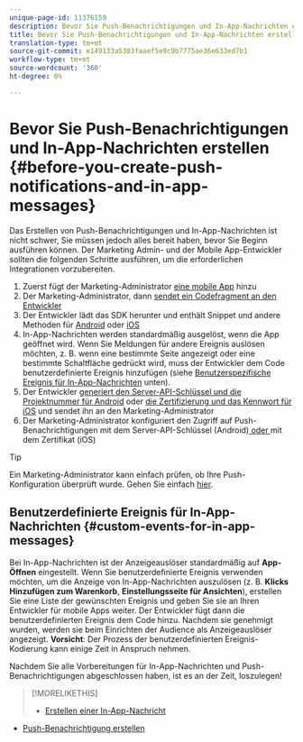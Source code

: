 ```yaml
---
unique-page-id: 11376159
description: Bevor Sie Push-Benachrichtigungen und In-App-Nachrichten erstellen - Marketing Docs - Produktdokumentation
title: Bevor Sie Push-Benachrichtigungen und In-App-Nachrichten erstellen
translation-type: tm+mt
source-git-commit: e149133a5383faaef5e9c9b7775ae36e633ed7b1
workflow-type: tm+mt
source-wordcount: '360'
ht-degree: 0%

---
```



# Bevor Sie Push-Benachrichtigungen und In-App-Nachrichten erstellen {#before-you-create-push-notifications-and-in-app-messages}

Das Erstellen von Push-Benachrichtigungen und In-App-Nachrichten ist nicht schwer, Sie müssen jedoch alles bereit haben, bevor Sie Beginn ausführen können. Der Marketing Admin- und der Mobile App-Entwickler sollten die folgenden Schritte ausführen, um die erforderlichen Integrationen vorzubereiten.

1. Zuerst fügt der Marketing-Administrator [eine mobile App](add-a-mobile-app.md) hinzu
1. Der Marketing-Administrator, dann [sendet ein Codefragment an den Entwickler](send-sdk-code-to-a-developer.md)
1. Der Entwickler lädt das SDK herunter und enthält Snippet und andere Methoden für [Android](http://developers.marketo.com/documentation/mobile/installation-instructions-on-android/) oder [iOS](http://developers.marketo.com/documentation/mobile/installation-instructions-on-ios/)
1. In-App-Nachrichten werden standardmäßig ausgelöst, wenn die App geöffnet wird. Wenn Sie Meldungen für andere Ereignis auslösen möchten, z. B. wenn eine bestimmte Seite angezeigt oder eine bestimmte Schaltfläche gedrückt wird, muss der Entwickler dem Code benutzerdefinierte Ereignis hinzufügen (siehe [Benutzerspezifische Ereignis für In-App-Nachrichten](#CustomEvents) unten).
1. Der Entwickler [generiert den Server-API-Schlüssel und die Projektnummer für Android](http://developers.marketo.com/documentation/mobile/enabling-push-notifications-on-android/) oder [die Zertifizierung und das Kennwort für iOS](http://developers.marketo.com/documentation/mobile/enabling-push-notifications-on-ios/) und sendet ihn an den Marketing-Administrator
1. Der Marketing-Administrator konfiguriert den Zugriff auf Push-Benachrichtigungen mit dem Server-API-Schlüssel (Android)[ oder ](configure-mobile-app-android-push-access.md)mit dem Zertifikat (iOS)[](configure-mobile-app-ios-push-access.md)

>[!TIP]
>
>Ein Marketing-Administrator kann einfach prüfen, ob Ihre Push-Konfiguration überprüft wurde. Gehen Sie einfach [hier](verify-push-configuration.md).

## Benutzerdefinierte Ereignis für In-App-Nachrichten {#custom-events-for-in-app-messages}

Bei In-App-Nachrichten ist der Anzeigeauslöser standardmäßig auf **App-Öffnen** eingestellt. Wenn Sie benutzerdefinierte Ereignis verwenden möchten, um die Anzeige von In-App-Nachrichten auszulösen (z. B. **Klicks Hinzufügen zum Warenkorb**, **Einstellungsseite für Ansichten**), erstellen Sie eine Liste der gewünschten Ereignis und geben Sie sie an Ihren Entwickler für mobile Apps weiter. Der Entwickler fügt dann die benutzerdefinierten Ereignis dem Code hinzu. Nachdem sie genehmigt wurden, werden sie beim Einrichten der Audience als Anzeigeauslöser angezeigt. **Vorsicht**: Der Prozess der benutzerdefinierten Ereignis-Kodierung kann einige Zeit in Anspruch nehmen.

Nachdem Sie alle Vorbereitungen für In-App-Nachrichten und Push-Benachrichtigungen abgeschlossen haben, ist es an der Zeit, loszulegen!

>[!MORELIKETHIS]
>
>* [Erstellen einer In-App-Nachricht](http://docs.marketo.com/display/docs/create+an+in-app+message)
   >
   >
* [Push-Benachrichtigung erstellen](../../../product-docs/mobile-marketing/push-notifications/create-a-push-notification.md)

>



